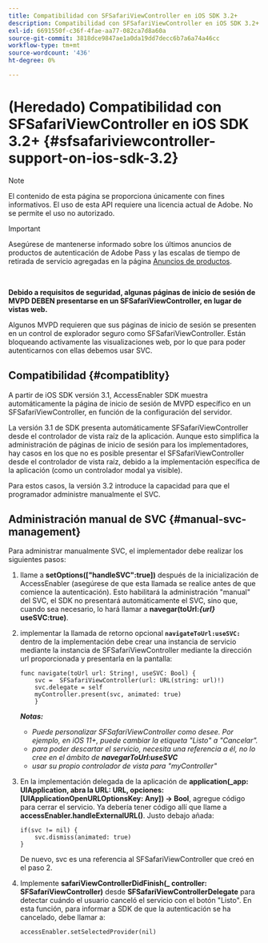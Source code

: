 ```yaml
---
title: Compatibilidad con SFSafariViewController en iOS SDK 3.2+
description: Compatibilidad con SFSafariViewController en iOS SDK 3.2+
exl-id: 6691550f-c36f-4fae-aa77-082ca7d8a60a
source-git-commit: 3818dce9847ae1a0da19dd7decc6b7a6a74a46cc
workflow-type: tm+mt
source-wordcount: '436'
ht-degree: 0%

---
```


# (Heredado) Compatibilidad con SFSafariViewController en iOS SDK 3.2+ {#sfsafariviewcontroller-support-on-ios-sdk-3.2}

>[!NOTE]
>
>El contenido de esta página se proporciona únicamente con fines informativos. El uso de esta API requiere una licencia actual de Adobe. No se permite el uso no autorizado.

>[!IMPORTANT]
>
> Asegúrese de mantenerse informado sobre los últimos anuncios de productos de autenticación de Adobe Pass y las escalas de tiempo de retirada de servicio agregadas en la página [Anuncios de productos](/help/authentication/product-announcements.md).

</br>


**Debido a requisitos de seguridad, algunas páginas de inicio de sesión de MVPD DEBEN presentarse en un SFSafariViewController, en lugar de vistas web.**

Algunos MVPD requieren que sus páginas de inicio de sesión se presenten en un control de explorador seguro como SFSafariViewController. Están bloqueando activamente las visualizaciones web, por lo que para poder autenticarnos con ellas debemos usar SVC.

## Compatibilidad {#compatiblity}

A partir de iOS SDK versión 3.1, AccessEnabler SDK muestra automáticamente la página de inicio de sesión de MVPD específico en un SFSafariViewController, en función de la configuración del servidor.

La versión 3.1 de SDK presenta automáticamente SFSafariViewController desde el controlador de vista raíz de la aplicación. Aunque esto simplifica la administración de páginas de inicio de sesión para los implementadores, hay casos en los que no es posible presentar el SFSafariViewController desde el controlador de vista raíz, debido a la implementación específica de la aplicación (como un controlador modal ya visible).

Para estos casos, la versión 3.2 introduce la capacidad para que el programador administre manualmente el SVC.

## Administración manual de SVC {#manual-svc-management}

Para administrar manualmente SVC, el implementador debe realizar los siguientes pasos:


1. llame a **setOptions([&quot;handleSVC&quot;:true])** después de la inicialización de AccessEnabler (asegúrese de que esta llamada se realice antes de que comience la autenticación). Esto habilitará la administración &quot;manual&quot; del SVC, el SDK no presentará automáticamente el SVC, sino que, cuando sea necesario, lo hará     llamar a **navegar(toUrl:*{url}* useSVC:true)**.

1. implementar la llamada de retorno opcional **`navigateToUrl:useSVC:`** dentro de la implementación debe crear una instancia de servicio mediante la instancia de SFSafariViewController mediante la dirección url proporcionada y presentarla en la pantalla:

   ```obj-c
   func navigate(toUrl url: String!, useSVC: Bool) {
       svc =  SFSafariViewController(url: URL(string: url)!)
       svc.delegate = self
       myController.present(svc, animated: true)
       }
   ```

   ***Notas:***

   - *Puede personalizar SFSafariViewController como desee. Por ejemplo, en iOS 11+, puede cambiar la etiqueta &quot;Listo&quot; a &quot;Cancelar&quot;.*
   - *para poder descartar el servicio, necesita una referencia a él, no lo cree en el ámbito de **navegarToUrl:useSVC***
   - *usar su propio controlador de vista para &quot;myController&quot;*


1. En la implementación delegada de la aplicación de **application(\_app: UIApplication, abra la URL: URL, opciones: \[UIApplicationOpenURLOptionsKey: Any\]) -\> Bool**, agregue código para cerrar el servicio. Ya debería tener código allí que llame a **accessEnabler.handleExternalURL()**. Justo debajo añada:

   ```obj-c
   if(svc != nil) {
       svc.dismiss(animated: true)
   }
   ```

   De nuevo, svc es una referencia al SFSafariViewController que creó en el paso 2.


1. Implemente **safariViewControllerDidFinish(\_ controller: SFSafariViewController)** desde **SFSafariViewControllerDelegate** para detectar cuándo el usuario canceló el servicio con el botón &quot;Listo&quot;. En esta función, para informar a SDK de que la autenticación se ha cancelado, debe llamar a:

   ```obj-c
   accessEnabler.setSelectedProvider(nil)
   ```
